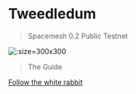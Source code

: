 # Tweedledum
> Spacemesh 0.2 Public Testnet

![](images/v1.0/transparentbg.gif ':size=300x300')

> The Guide

[Follow the white rabbit](main.md)
